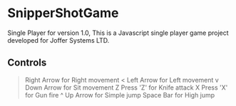 # SnipperShotGame
Single Player for version 1.0, This is a Javascript single player game project developed for Joffer Systems LTD.

## Controls

>  Right Arrow for Right movement
<  Left Arrow for Left movement
v  Down Arrow for Sit movement
Z  Press 'Z' for Knife attack
X  Press 'X' for Gun fire
^  Up Arrow for Simple jump
   Space Bar for High jump
